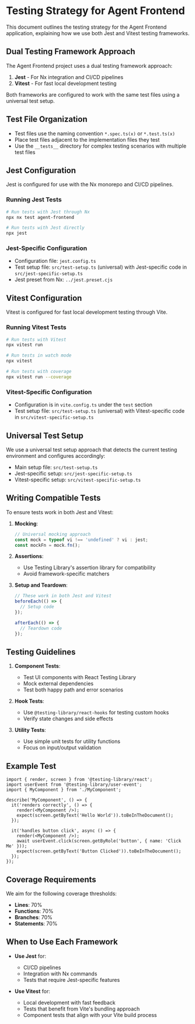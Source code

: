 # Testing Strategy for Agent Frontend

This document outlines the testing strategy for the Agent Frontend application, explaining how we use both Jest and Vitest testing frameworks.

## Dual Testing Framework Approach

The Agent Frontend project uses a dual testing framework approach:

1. **Jest** - For Nx integration and CI/CD pipelines
2. **Vitest** - For fast local development testing

Both frameworks are configured to work with the same test files using a universal test setup.

## Test File Organization

- Test files use the naming convention `*.spec.ts(x)` or `*.test.ts(x)`
- Place test files adjacent to the implementation files they test
- Use the `__tests__` directory for complex testing scenarios with multiple test files

## Jest Configuration

Jest is configured for use with the Nx monorepo and CI/CD pipelines.

### Running Jest Tests

```bash
# Run tests with Jest through Nx
npx nx test agent-frontend

# Run tests with Jest directly
npx jest
```

### Jest-Specific Configuration

- Configuration file: `jest.config.ts`
- Test setup file: `src/test-setup.ts` (universal) with Jest-specific code in `src/jest-specific-setup.ts`
- Jest preset from Nx: `../jest.preset.cjs`

## Vitest Configuration

Vitest is configured for fast local development testing through Vite.

### Running Vitest Tests

```bash
# Run tests with Vitest
npx vitest run

# Run tests in watch mode
npx vitest

# Run tests with coverage
npx vitest run --coverage
```

### Vitest-Specific Configuration

- Configuration is in `vite.config.ts` under the `test` section
- Test setup file: `src/test-setup.ts` (universal) with Vitest-specific code in `src/vitest-specific-setup.ts`

## Universal Test Setup

We use a universal test setup approach that detects the current testing environment and configures accordingly:

- Main setup file: `src/test-setup.ts`
- Jest-specific setup: `src/jest-specific-setup.ts`
- Vitest-specific setup: `src/vitest-specific-setup.ts`

## Writing Compatible Tests

To ensure tests work in both Jest and Vitest:

1. **Mocking**:

   ```typescript
   // Universal mocking approach
   const mock = typeof vi !== 'undefined' ? vi : jest;
   const mockFn = mock.fn();
   ```

2. **Assertions**:
   - Use Testing Library's assertion library for compatibility
   - Avoid framework-specific matchers

3. **Setup and Teardown**:

   ```typescript
   // These work in both Jest and Vitest
   beforeEach(() => {
     // Setup code
   });

   afterEach(() => {
     // Teardown code
   });
   ```

## Testing Guidelines

1. **Component Tests**:
   - Test UI components with React Testing Library
   - Mock external dependencies
   - Test both happy path and error scenarios

2. **Hook Tests**:
   - Use `@testing-library/react-hooks` for testing custom hooks
   - Verify state changes and side effects

3. **Utility Tests**:
   - Use simple unit tests for utility functions
   - Focus on input/output validation

## Example Test

```tsx
import { render, screen } from '@testing-library/react';
import userEvent from '@testing-library/user-event';
import { MyComponent } from './MyComponent';

describe('MyComponent', () => {
  it('renders correctly', () => {
    render(<MyComponent />);
    expect(screen.getByText('Hello World')).toBeInTheDocument();
  });

  it('handles button click', async () => {
    render(<MyComponent />);
    await userEvent.click(screen.getByRole('button', { name: 'Click Me' }));
    expect(screen.getByText('Button Clicked')).toBeInTheDocument();
  });
});
```

## Coverage Requirements

We aim for the following coverage thresholds:

- **Lines**: 70%
- **Functions**: 70%
- **Branches**: 70%
- **Statements**: 70%

## When to Use Each Framework

- **Use Jest** for:
  - CI/CD pipelines
  - Integration with Nx commands
  - Tests that require Jest-specific features

- **Use Vitest** for:
  - Local development with fast feedback
  - Tests that benefit from Vite's bundling approach
  - Component tests that align with your Vite build process
